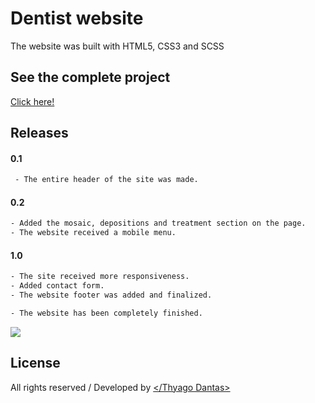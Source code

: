 # Dentist website

The website was built with HTML5, CSS3 and SCSS

## See the complete project


[Click here!](https://thyagodantas.github.io/Dentist-website/)


## Releases

#### 0.1

```bash
 - The entire header of the site was made.
```

#### 0.2

```bash
- Added the mosaic, depositions and treatment section on the page.
- The website received a mobile menu.
```

#### 1.0

```bash
- The site received more responsiveness.
- Added contact form.
- The website footer was added and finalized.

- The website has been completely finished.
```

<img src="https://i.imgur.com/z4mUPby.png"/>

## License
All rights reserved / Developed by
[</Thyago Dantas> <Pixel3>](https://github.com/thyagodantas/)
